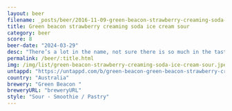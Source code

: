 ```yaml
---
layout: beer
filename: _posts/beer/2016-11-09-green-beacon-strawberry-creaming-soda-ice-cream-sour.md
title: Green beacon strawberry creaming soda ice cream sour
category: beer
score: 8
beer-date: "2024-03-29"
desc: "There’s a lot in the name, not sure there is so much in the taste. It does have a slight creaminess but that can’t win past the sour. There’s also very little sweetness. One of the better sours I’ve had and it does taste a bit like strawberries"
permalink: /beer/:title.html
img: /img/list/green-beacon-strawberry-creaming-soda-ice-cream-sour.jpeg
untappd: "https://untappd.com/b/green-beacon-green-beacon-strawberry-creaming-soda-ice-cream-sour/5577968"
country: "Australia"
brewery: "Green Beacon "
breweryURL: "breweryURL"
style: "Sour - Smoothie / Pastry"
---
```

